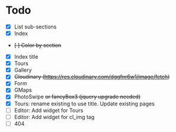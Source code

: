 # Todo
- [x] List sub-sections
- [x] Index
- ~~[ ] Color by section~~
- [x] Index title
- [x] Tours
- [x] Gallery
- [x] ~~Cloudinary (https://res.cloudinary.com/dggfnr6w1/image/fetch)~~
- [x] Form
- [x] GMaps
- [x] PhotoSwipe ~~or fancyBox3 (jquery upgrade needed)~~
- [x] Tours: rename existing to use title. Update existing pages
- [ ] Editor: Add widget for Tours
- [ ] Editor: Add widget for cl_img tag
- [ ] 404
